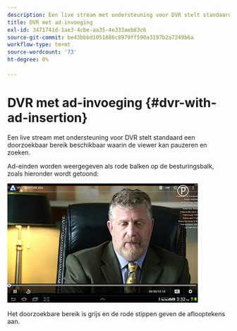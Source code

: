```yaml
---
description: Een live stream met ondersteuning voor DVR stelt standaard een doorzoekbaar bereik beschikbaar waarin de viewer kan pauzeren en zoeken.
title: DVR met ad-invoeging
exl-id: 3471741d-1ae3-4cbe-aa35-4e333aeb83c6
source-git-commit: be43bbbd1051886c8979ff590a3197b2a7249b6a
workflow-type: tm+mt
source-wordcount: '73'
ht-degree: 0%

---
```


# DVR met ad-invoeging {#dvr-with-ad-insertion}

Een live stream met ondersteuning voor DVR stelt standaard een doorzoekbaar bereik beschikbaar waarin de viewer kan pauzeren en zoeken.

Ad-einden worden weergegeven als rode balken op de besturingsbalk, zoals hieronder wordt getoond:

<!--<a id="fig_720DD22D2318485EAB4BEA55C30D5ECF"></a>-->

![](assets/dvr-with-ads.jpg)

Het doorzoekbare bereik is grijs en de rode stippen geven de aflooptekens aan.
